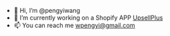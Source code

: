 - 👋 Hi, I’m @pengyiwang
- 🌱 I’m currently working on a Shopify APP [UpsellPlus](https://www.upsellplus.com/)
- 📫 You can reach me [wpengyi@gmail.com](mailto:wpengyi@gmail.com)

<!---
pengyiwang/pengyiwang is a ✨ special ✨ repository because its `README.md` (this file) appears on your GitHub profile.
You can click the Preview link to take a look at your changes.
--->
